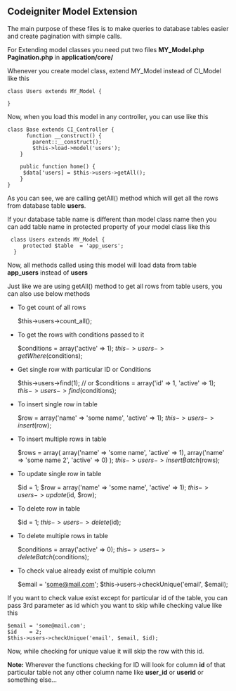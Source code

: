 Codeigniter Model Extension
---------------------------

The main purpose of these files is to make queries to database tables easier and create pagination with simple calls.

For Extending model classes you need put two files 
**MY_Model.php** 
**Pagination.php** 
in **application/core/**

Whenever you create model class, extend MY_Model instead of CI_Model like this

    class Users extends MY_Model {
    
    }

Now, when you load this model in any controller, you can use like this

    class Base extends CI_Controller {
          function __construct() {
    		parent::__construct();	
    		$this->load->model('users');
    	}

		public function home() {
		 $data['users] = $this->users->getAll();
		}
    }

As you can see, we are calling getAll() method which will get all the rows from database table **users**.

If your database table name is different than model class name then you can add table name in protected property of your model class like this
		
     class Users extends MY_Model {
    	 protected $table  = 'app_users';    
      }

Now, all methods called using this model will load data from table **app_users** instead of **users**

Just like we are using getAll() method to get all rows from table users, you can also use below methods

 - To get count of all rows

    $this->users->count_all();

 - To get the rows with conditions passed to it

    $conditions = array('active' => 1);
    $this->users->getWhere($conditions);

 - Get single row with particular ID or Conditions

    $this->users->find(1);
    // or
    $conditions = array('id' => 1, 'active' => 1);
    $this->users->find($conditions);

 - To insert single row in table

    $row = array('name' => 'some name', 'active' => 1);
    $this->users->insert($row);

 - To insert multiple rows in table

    $rows = array(
          array('name' => 'some name', 'active' => 1),
          array('name' => 'some name 2', 'active' => 0)
          );
    $this->users->insertBatch($rows);

 - To update single row in table

  
    $id  = 1;
    $row = array('name' => 'some name', 'active' => 1);
    $this->users->update($id, $row);

 - To delete row in table

  
    $id  = 1;
    $this->users->delete($id);

 - To delete multiple rows in table

    $conditions = array('active' => 0);
    $this->users->deleteBatch($conditions);

 - To check value already exist of multiple column

  
    $email = 'some@mail.com';
    $this->users->checkUnique('email', $email);

If you want to check value exist except for particular id of the table, you can pass 3rd parameter as id which you want to skip while checking value like this

    $email = 'some@mail.com';
    $id    = 2;
    $this->users->checkUnique('email', $email, $id);

Now, while checking for unique value it will skip the row with this id.

**Note:** Wherever the functions checking for ID will look for column **id** of that particular table not any other column name like **user_id** or **userid** or something else...
